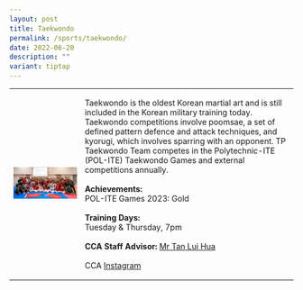```yaml
---
layout: post
title: Taekwondo
permalink: /sports/taekwondo/
date: 2022-06-20
description: ""
variant: tiptap
---
```

<table style="minWidth: 50px">
<colgroup>
<col>
<col>
</colgroup>
<tbody>
<tr>
<td rowspan="1" colspan="1">
<div class="isomer-image-wrapper">
<img style="width: 100%" height="auto" width="100%" alt="" src="/images/Sports/Taekwondo_2.jpg">
</div>
</td>
<td rowspan="1" colspan="1">
<p>Taekwondo is the oldest Korean martial art and is still included in the
Korean military training today. Taekwondo competitions involve poomsae,
a set of defined pattern defence and attack techniques, and kyorugi, which
involves sparring with an opponent. TP Taekwondo Team competes in the Polytechnic-ITE
(POL-ITE) Taekwondo Games and external competitions annually.
<br>
<br><strong>Achievements:</strong>
<br>POL-ITE Games 2023: Gold
<br>
<br><strong>Training Days:</strong>
<br>Tuesday &amp; Thursday, 7pm
<br>
<br><strong>CCA Staff Advisor:</strong>  <a href="mailto:Tan_Lui_Hua@tp.edu.sg" rel="noopener noreferrer nofollow" target="_blank">Mr Tan Lui Hua</a>
<br>
<br>CCA <a href="https://www.instagram.com/tp_taekwondo" rel="noopener noreferrer nofollow" target="_blank">Instagram</a>
</p>
</td>
</tr>
</tbody>
</table>
<p></p>